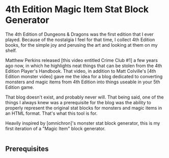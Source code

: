 # 4th Edition Magic Item Stat Block Generator

The 4th Edition of Dungeons & Dragons was the first edition that I ever played. Because of the nostalgia I feel for that time, I collect 4th Edition books, for the simple joy and perusing the art and looking at them on my shelf. 

Matthew Perkins released [this video entitled Crime Club #1] a few years ago now, in which he highlights neat things that can be stolen from the 4th Edition Player's Handbook. That video, in addition to Matt Colville's [4th Edition monster video] gave me the idea for a blog dedicated to converting monsters and magic items from 4th Edition into things useable in your 5th Edition game. 

That blog doesn't exist, and probably never will. That being said, one of the things I always knew was a prerequisite for the blog was the ability to properly represent the original stat blocks for monsters and magic items in an HTML format. That's what this tool is for. 

Heavily inspired by [omnichron]'s monster stat block generator, this is my first iteration of a "Magic Item" block generator.

![]()

## Prerequisites